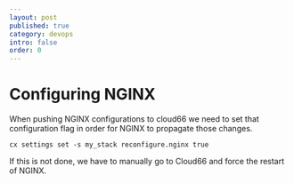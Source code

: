 ```yaml
---
layout: post
published: true
category: devops
intro: false
order: 0
---
```



# Configuring NGINX

When pushing NGINX configurations to cloud66 we need to set that configuration
flag in order for NGINX to propagate those changes.

`cx settings set -s my_stack reconfigure.nginx true`

If this is not done, we have to manually go to Cloud66 and force the restart of
NGINX.
